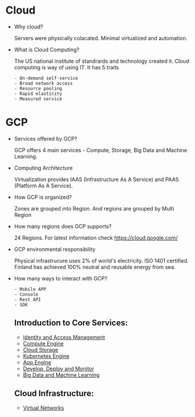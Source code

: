 # Cloud
- Why cloud?
  
  Servers were physically colacated. Minimal virtualized and automation. 
   
- What is Cloud Computing?

  The US national institute of standrards and technology created it. Cloud computing is way of using IT. It has 5 traits
  
      - On-demand self-service
      - Broad network access
      - Resource pooling
      - Rapid elasticity
      - Measured service
  
# GCP
- Services offered by GCP?
  
   GCP offers 4 main services - Compute, Storage, Big Data and Machine Learning.

- Computing Architecture

  Virtualization provides IAAS (Infrastructure As A Service) and PAAS (Platform As A Service). 

- How GCP is organized?

  Zones are grouped into Region. And regions are grouped by Multi Region
  
- How many regions does GCP supports?

  24 Regions. For latest information check https://cloud.google.com/
  
- GCP environmental responsibility

  Physical infrastrucure uses 2% of world's electricity. ISO 1401 certified. Finland has achieved 100% neutral and reusable energy from sea.
  
- How many ways to interact with GCP?

      - Mobile APP
      - Console
      - Rest API
      - SDK

  ## Introduction to Core Services:

  - [Identity and Access Management](doc/IAM.md)
  - [Compute Engine](doc/ComputeEngine.md)
  - [Cloud Storage](doc/Storage.md)
  - [Kubernetes Engine](doc/Containers.md)
  - [App Engine](doc/AppEngine.md)
  - [Develop, Deploy and Monitor](doc/DevelopDeployMonitor.md)
  - [Big Data and Machine Learning](doc/BigDataML.md)

  ## Cloud Infrastructure:

  - [Virtual Networks](doc/VirtualNetworks.md)
      
 
